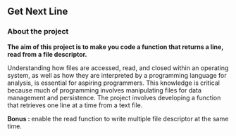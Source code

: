 <h2> Get Next Line</h2>
<h3>About the project </h3>
<b>The aim of this project is to make you code a function that returns a line, read from a file descriptor. </b>

<p> Understanding how files are accessed, read, and closed within an operating system, as well as how they are interpreted by a programming language for analysis, is essential for aspiring programmers. This knowledge is critical because much of programming involves manipulating files for data management and persistence. The project involves developing a function that retrieves one line at a time from a text file.</p>


<b> Bonus : </b>
enable the read function to write multiple file descriptor at the same time.
